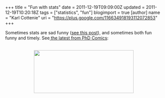 +++
title = "Fun with stats"
date = 2011-12-19T09:09:00Z
updated = 2011-12-19T10:20:18Z
tags = ["statistics", "fun"]
blogimport = true 
[author]
	name = "Karl Cottenie"
	uri = "https://plus.google.com/116634918193112072853"
+++

Sometimes stats are sad funny (<a href="http://www.cottenielab.org/2011/12/how-to-lie-with-politics-and-statistics.html">see this post</a>), and sometimes both fun funny and timely. See<a href="http://www.phdcomics.com/comics.php?f=1457"> the latest from PhD Comics</a>:<br /><br /><div class="separator" style="clear: both; text-align: center;"><a href="http://www.phdcomics.com/comics/archive/phd121911s.gif" imageanchor="1" style="margin-left: 1em; margin-right: 1em;"><img border="0" height="138" src="http://www.phdcomics.com/comics/archive/phd121911s.gif" width="320" /></a></div><br />

